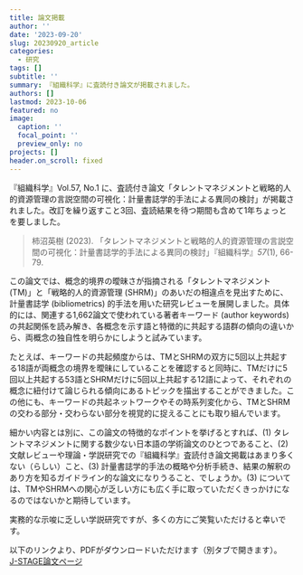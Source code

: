 ```yaml
---
title: 論文掲載
author: ''
date: '2023-09-20'
slug: 20230920_article
categories:
  - 研究
tags: []
subtitle: ''
summary: 『組織科学』に査読付き論文が掲載されました。
authors: []
lastmod: 2023-10-06
featured: no
image:
  caption: ''
  focal_point: ''
  preview_only: no
projects: []
header.on_scroll: fixed
---
```

『組織科学』Vol.57, No.1 に、査読付き論文「タレントマネジメントと戦略的人的資源管理の言説空間の可視化：計量書誌学的手法による異同の検討」が掲載されました。改訂を繰り返すこと3回、査読結果を待つ期間も含めて1年ちょっとを要しました。

> 柿沼英樹 (2023). 「タレントマネジメントと戦略的人的資源管理の言説空間の可視化：計量書誌学的手法による異同の検討」『組織科学』_57_(1), 66-79.

この論文では、概念的境界の曖昧さが指摘される「タレントマネジメント (TM)」と「戦略的人的資源管理 (SHRM)」のあいだの相違点を見出すために、計量書誌学 (bibliometrics) 的手法を用いた研究レビューを展開しました。具体的には、関連する1,662論文で使われている著者キーワード (author keywords) の共起関係を読み解き、各概念を示す語と特徴的に共起する語群の傾向の違いから、両概念の独自性を明らかにしようと試みています。

たとえば、キーワードの共起頻度からは、TMとSHRMの双方に5回以上共起する18語が両概念の境界を曖昧にしていることを確認すると同時に、TMだけに5回以上共起する53語とSHRMだけに5回以上共起する12語によって、それぞれの概念に紐付けて論じられる傾向にあるトピックを描出することができました。この他にも、キーワードの共起ネットワークやその時系列変化から、TMとSHRMの交わる部分・交わらない部分を視覚的に捉えることにも取り組んでいます。

細かい内容とは別に、この論文の特徴的なポイントを挙げるとすれば、(1) タレントマネジメントに関する数少ない日本語の学術論文のひとつであること、(2) 文献レビューや理論・学説研究での『組織科学』査読付き論文掲載はあまり多くない（らしい）こと、(3) 計量書誌学的手法の概略や分析手続き、結果の解釈のあり方を知るガイドライン的な論文になりうること、でしょうか。(3) については、TMやSHRMへの関心が乏しい方にも広く手に取っていただくきっかけになるのではないかと期待しています。

実務的な示唆に乏しい学説研究ですが、多くの方にご笑覧いただけると幸いです。


以下のリンクより、PDFがダウンロードいただけます（別タブで開きます）。\
<a href="https://doi.org/10.11207/soshikikagaku.20230401-1" target="_blank" rel="noopener noreferrer">J-STAGE論文ページ</a>